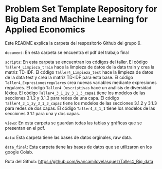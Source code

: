 # Problem Set Template Repository for Big Data and Machine Learning for Applied Economics


Este README explica la carpeta del respositorio Github del grupo 9.


`document`: En esta carpeta se encuentra el pdf del trabajo final

`scripts`: En esta carpeta se encuentran los códigos del taller.
	   El código `Taller4_Limpieza_train` hace la limpieza de datos de la data train y crea la matriz TD-IDF.
	   El código `Taller4_Limpieza_test` hace la limpieza de datos de la data test y crea la matriz TD-IDF para esta base. 
	   El código `Taller4_Expresionesregulares` crea nuevas variables mediante expresiones regulares. 
	   El código `Taller4_Descriptivas` hace un análisis de diversidad léxica. 
           El código `Taller4_3_1_2y_3_1_3_capa1` tiene los modelos de las secciones 3.1.2 y 3.1.3 para redes de una capa. 
	   El código `Taller4_3_1_2y_3_1_3_capa2` tiene los modelos de las secciones 3.1.2 y 3.1.3 para redes de dos capas. 
 	   El código `Taller4_3_1_1` tiene los modelos de las secciones 3.1.1 para una y dos capas. 


`views`: En esta carpeta se guardan todas las tablas y gráficas que se presentan en el pdf.


`data`: Esta carpeta tiene las bases de datos orginales, raw data.

`data_final`: Esta carpeta tiene las bases de datos que se utilizaron en los google Colab.


Ruta del Github: https://github.com/ivancamilovelasquez/Taller4_Big_data